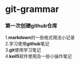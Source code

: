 # git-grammar
### 第一次创建github仓库<br>
1.**markdown**的一些格式用法小记录<br>
2.学习使用**github**笔记<br>
3.**git**使用学习笔记<br>
4.**keil5**软件使用及一些小操作笔记<br>
